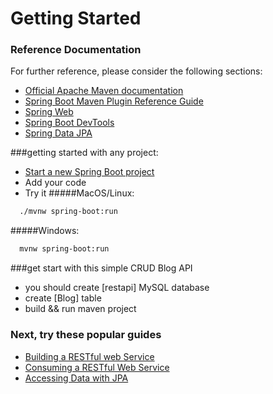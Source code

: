 # Getting Started

### Reference Documentation
For further reference, please consider the following sections:

* [Official Apache Maven documentation](https://maven.apache.org/guides/index.html)
* [Spring Boot Maven Plugin Reference Guide](https://docs.spring.io/spring-boot/docs/2.2.7.BUILD-SNAPSHOT/maven-plugin/)
* [Spring Web](https://docs.spring.io/spring-boot/docs/2.2.6.RELEASE/reference/htmlsingle/#boot-features-developing-web-applications)
* [Spring Boot DevTools](https://docs.spring.io/spring-boot/docs/2.2.6.RELEASE/reference/htmlsingle/#using-boot-devtools)
* [Spring Data JPA](https://docs.spring.io/spring-boot/docs/2.2.6.RELEASE/reference/htmlsingle/#boot-features-jpa-and-spring-data)

###getting started with any project:
* [Start a new Spring Boot project](https://spring.io/quickstart)
* Add your code
* Try it 
#####MacOS/Linux:
```bash
  ./mvnw spring-boot:run
```
#####Windows:
```bash
  mvnw spring-boot:run
```
###get start with this simple CRUD Blog API 
* you should create [restapi] MySQL database 
* create [Blog] table
* build && run maven project

### Next, try these popular guides
* [Building a RESTful web Service](https://spring.io/guides/gs/rest-service/)
* [Consuming a RESTful Web Service](https://spring.io/guides/gs/consuming-rest)
* [Accessing Data with JPA](https://spring.io/guides/gs/accessing-data-jpa)
